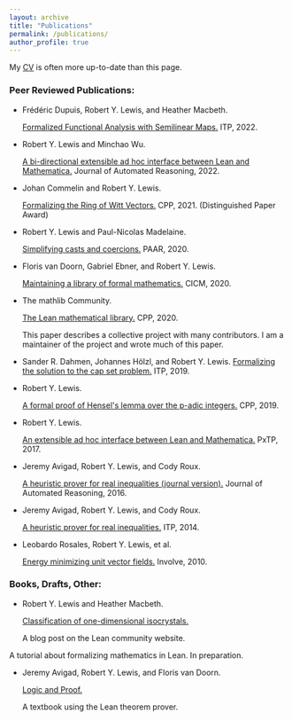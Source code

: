 ```yaml
---
layout: archive
title: "Publications"
permalink: /publications/
author_profile: true
---
```


My [CV]({{site.url}}/files/cv.pdf) is often more up-to-date than this page.

### Peer Reviewed Publications:

* Frédéric Dupuis, Robert Y. Lewis, and Heather Macbeth. 

  [Formalized Functional Analysis with Semilinear Maps.](https://drops.dagstuhl.de/opus/volltexte/2022/16719/) ITP, 2022. 

* Robert Y. Lewis and Minchao Wu.

  [A bi-directional extensible ad hoc interface between Lean and Mathematica.]({{site.url}}/leanmm/lean_mm.pdf) Journal of Automated Reasoning, 2022.


* Johan Commelin and Robert Y. Lewis.

  [Formalizing the Ring of Witt Vectors.](http://robertylewis.com/files/witt-vectors.pdf)  CPP, 2021. (Distinguished Paper Award)

* Robert Y. Lewis and Paul-Nicolas Madelaine.

  [Simplifying casts and coercions.](https://lean-forward.github.io/norm_cast/norm_cast.pdf)  PAAR, 2020.

* Floris van Doorn, Gabriel Ebner, and Robert Y. Lewis.

  [Maintaining a library of formal mathematics.](https://lean-forward.github.io/mathlib-maintenance/paper.pdf)  CICM, 2020.

* The mathlib Community.

  [The Lean mathematical library.](https://leanprover-community.github.io/papers/mathlib-paper.pdf)  CPP, 2020.

  This paper describes a collective project with many contributors. I am a maintainer of the project and wrote much of this paper.

* Sander R. Dahmen, Johannes Hölzl, and Robert Y. Lewis. [Formalizing the solution to the cap set problem.](https://lean-forward.github.io/e-g/e-g.pdf)  ITP, 2019.

* Robert Y. Lewis.

  [A formal proof of Hensel's lemma over the p-adic integers.]({{site.url}}/padics/padics.pdf) CPP, 2019.

* Robert Y. Lewis.

  [An extensible ad hoc interface between Lean and Mathematica.](https://arxiv.org/pdf/1712.09288.pdf)  PxTP, 2017.

* Jeremy Avigad, Robert Y. Lewis, and Cody Roux.

  [A heuristic prover for real inequalities (journal version).](http://arxiv.org/abs/1404.4410)  Journal of Automated Reasoning, 2016.

* Jeremy Avigad, Robert Y. Lewis, and Cody Roux.

  [A heuristic prover for real inequalities.](http://arxiv.org/abs/1404.4410)  ITP, 2014.

* Leobardo Rosales, Robert Y. Lewis, et al.

  [Energy minimizing unit vector fields.](http://msp.org/involve/2010/3-4/p07.xhtml)  Involve, 2010.


### Books, Drafts, Other:

* Robert Y. Lewis and Heather Macbeth.

  [Classification of one-dimensional isocrystals.](https://leanprover-community.github.io/blog/posts/classification-of-one-dimensional-isocrystals/)

  A blog post on the Lean community website.

<!-- 
* Jeremy Avigad, Kevin Buzzard, Robert Y. Lewis, and Patrick Massot.

  [Mathematics in Lean.](https://leanprover-community.github.io/mathematics_in_lean/) -->

  A tutorial about formalizing mathematics in Lean. In preparation.

* Jeremy Avigad, Robert Y. Lewis, and Floris van Doorn.

  [Logic and Proof.](https://leanprover.github.io/logic_and_proof)

  A textbook using the Lean theorem prover.
